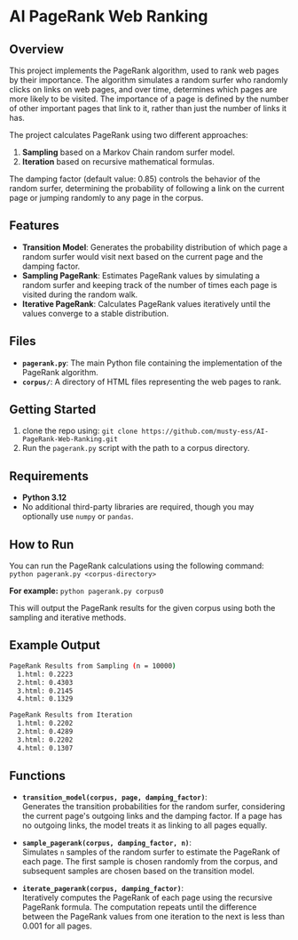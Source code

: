 # AI PageRank Web Ranking

## Overview

This project implements the PageRank algorithm, used to rank web pages by their importance. The algorithm simulates a random surfer who randomly clicks on links on web pages, and over time, determines which pages are more likely to be visited. The importance of a page is defined by the number of other important pages that link to it, rather than just the number of links it has.

The project calculates PageRank using two different approaches:
1. **Sampling** based on a Markov Chain random surfer model.
2. **Iteration** based on recursive mathematical formulas.

The damping factor (default value: 0.85) controls the behavior of the random surfer, determining the probability of following a link on the current page or jumping randomly to any page in the corpus.

## Features

- **Transition Model**: Generates the probability distribution of which page a random surfer would visit next based on the current page and the damping factor.
- **Sampling PageRank**: Estimates PageRank values by simulating a random surfer and keeping track of the number of times each page is visited during the random walk.
- **Iterative PageRank**: Calculates PageRank values iteratively until the values converge to a stable distribution.

## Files

- **`pagerank.py`**: The main Python file containing the implementation of the PageRank algorithm.
- **`corpus/`**: A directory of HTML files representing the web pages to rank.

## Getting Started

1. clone the repo using: `git clone https://github.com/musty-ess/AI-PageRank-Web-Ranking.git`
2. Run the `pagerank.py` script with the path to a corpus directory.

## Requirements

- **Python 3.12**
- No additional third-party libraries are required, though you may optionally use `numpy` or `pandas`.

## How to Run

You can run the PageRank calculations using the following command: `python pagerank.py <corpus-directory>`

**For example:** `python pagerank.py corpus0`

This will output the PageRank results for the given corpus using both the sampling and iterative methods.

## Example Output
```bash
PageRank Results from Sampling (n = 10000)
  1.html: 0.2223
  2.html: 0.4303
  3.html: 0.2145
  4.html: 0.1329

PageRank Results from Iteration
  1.html: 0.2202
  2.html: 0.4289
  3.html: 0.2202
  4.html: 0.1307
```

## Functions

- **`transition_model(corpus, page, damping_factor)`**:  
  Generates the transition probabilities for the random surfer, considering the current page's outgoing links and the damping factor. If a page has no outgoing links, the model treats it as linking to all pages equally.

- **`sample_pagerank(corpus, damping_factor, n)`**:  
  Simulates `n` samples of the random surfer to estimate the PageRank of each page. The first sample is chosen randomly from the corpus, and subsequent samples are chosen based on the transition model.

- **`iterate_pagerank(corpus, damping_factor)`**:  
  Iteratively computes the PageRank of each page using the recursive PageRank formula. The computation repeats until the difference between the PageRank values from one iteration to the next is less than 0.001 for all pages.
